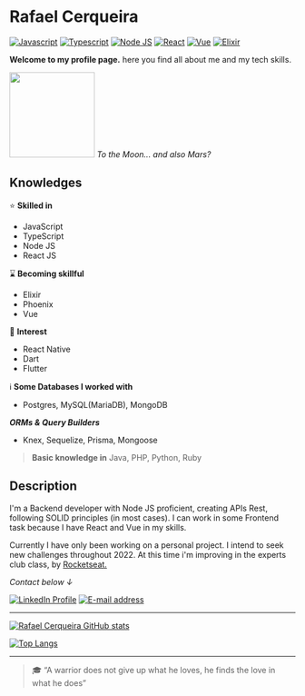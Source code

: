 # Rafael Cerqueira


[![Javascript](https://img.shields.io/badge/-Javascript-333333?style=for-the-badge&logo=javascript)](https://developer.mozilla.org/en-US/docs/Web/JavaScript) [![Typescript](https://img.shields.io/badge/-TypeScript-333333?style=for-the-badge&logo=typescript)](https://www.typescriptlang.org/) [![Node JS](https://img.shields.io/badge/-Node.js-333333?style=for-the-badge&logo=node.js)](https://nodejs.org/en/) [![React](https://img.shields.io/badge/-React-333333?style=for-the-badge&logo=react)](https://reactjs.org/) [![Vue](https://img.shields.io/badge/-Vue-333333?style=for-the-badge&logo=vue.js)](https://vuejs.org/) [![Elixir](https://img.shields.io/badge/-Elixir-333333?style=for-the-badge&logo=elixir&logoColor=990099)](https://elixir-lang.org/)


**Welcome to my profile page.**
here you find all about me and my tech skills.

<img src="https://c.tenor.com/lZE8tZGKLQ4AAAAi/saturn-v-space.gif" width=150> _To the Moon... and also Mars?_

## Knowledges

:star: **Skilled in**

- JavaScript
- TypeScript
- Node JS
- React JS

:hourglass: **Becoming skillful**

- Elixir
- Phoenix
- Vue

:eyes: **Interest**

- React Native
- Dart
- Flutter


ℹ️ **Some Databases I worked with**

- Postgres, MySQL(MariaDB), MongoDB

_**ORMs & Query Builders**_
- Knex, Sequelize, Prisma, Mongoose

> **Basic knowledge in** Java, PHP, Python, Ruby

## Description
I'm a Backend developer with Node JS proficient, creating APIs Rest, following SOLID principles (in most cases). I can work in some Frontend task because I have React and Vue in my skills.

Currently I have only been working on a personal project. I intend to seek new challenges throughout 2022. At this time i'm improving in the experts club class, by [Rocketseat.](https://www.rocketseat.com.br/expertsclub)

 _Contact below ↓_
 
[![LinkedIn Profile](https://img.shields.io/badge/-linkedin-0040FF?style=for-the-badge&logo=linkedin)](https://www.linkedin.com/in/rafascerqueira/) [![E-mail address](https://img.shields.io/badge/-Gmail-F2F2F2?style=for-the-badge&logo=gmail)](mailto:rafascerqueira.dev@gmail.com)

---
[![Rafael Cerqueira GitHub stats](https://github-readme-stats.vercel.app/api?username=rafascerqueira&show_icons=true&theme=gruvbox)](https://github.com/rafascerqueira?tab=repositories) 

[![Top Langs](https://github-readme-stats.vercel.app/api/top-langs/?username=rafascerqueira&layout=compact&theme=gruvbox)](https://github.com/rafascerqueira?tab=repositories)

---
> :mortar_board: “A warrior does not give up what he loves, he finds the love in what he does”
